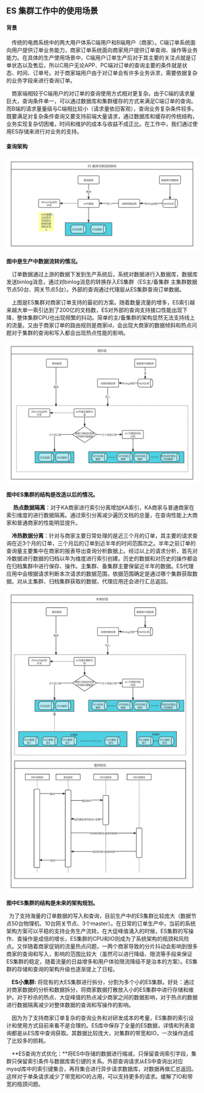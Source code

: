 ## ES 集群工作中的使用场景

#### 背景

&ensp;&ensp;传统的电商系统中的两大用户体系C端用户和B端用户（商家）。C端订单系统面向用户提供订单业务能力，商家订单系统面向商家用户提供订单查询、操作等业务能力。在具体的生产使用场景中，C端用户订单生产后对于其主要的关注点就是订单状态以及售后，所以C用户无论APP、PC端对订单的查询主要的条件就是状态、时间、订单号。对于商家端用户由于对订单会有许多业务诉求，需要依据复杂的业务字段来进行查询订单。  

&ensp;&ensp;商家端相较于C端用户的对订单的查询使用方式相对更复杂。由于C端的请求量巨大，查询条件单一，可以通过数据库和集群缓存的方式来满足C端订单的查询。而B端的请求量量级与C端相比较小（请求量依旧客观），查询业务复杂条件较多。既要满足对复杂条件查询又要支持前端大量请求，通过数据库和缓存的传统结构，业务实现复杂切困难，时间和维护的成本与收益不成正比。在工作中，我们通过使用ES存储来进行对业务的支持。

#### 查询架构

![avatar](https://github.com/craftlook/Note/blob/master/image/es/ES-oldstructure.png)

**图中是生产中数据流转的情况。**

&ensp;&ensp;订单数据通过上游的数据下发到生产系统后，系统对数据进行入数据库，数据库发送binlog消息，通过对binlog消息的转换存入ES集群（ES主/备集群 主集群数据节点50台、网关节点5台）。外部的查询通过代理层从ES集群查询订单数据。

&ensp;&ensp;上图是ES集群对商家订单支持的最初的方案。随着数量流量的增多，ES索引越来越大单一索引达到了200亿的文档数，ES对外部的查询支持接口性能出现下降，整体集群CPU也出现频繁的抖动。简单的主/备集群的架构显然无法支持线上的流量。又由于商家订单的路由规则是商家id，会出现大商家的数据倾斜和热点问题对于集群的查询和写入都会出现热点性能的影响。

![avatar](https://github.com/craftlook/Note/blob/master/image/es/ES-nowstructure.png)

**图中ES集群的结构是改造以后的情况。**

&ensp;&ensp; **热点数据隔离**：对于KA商家进行索引分离增加KA索引，KA商家与普通商家在索引维度的进行数据隔离。通过索引分离减少遍历文档的总量，在查询性能上大商家和普通商家的性能明显提升。

&ensp;&ensp;**冷热数据分离**：针对与商家主要日常处理的是近三个月的订单，其主要的请求查询在近3个月的订单，三个月后的订单到近半年的时间范围次之。半年之前订单的查询量主要集中在商家的报表导出查询分析数据上。经过以上的请求分析，首先对冷数据进行数据的归档以年为维度进行索引创建。历史的数据和对历史的操作都会在归档集群中进行保存、操作。主集群、备集群主要保留近半年的数据。ES代理应用中会根据请求判断本次请求的数据范围，依据范围确定是通过哪个集群获取数据。对从主集群、归档集群获取的数据，代理应用还会进行汇总返回。

![avatar](https://github.com/craftlook/Note/blob/master/image/es/ES-furstructure.png)

**图中ES集群的结构是未来的架构规划。**

&ensp;为了支持海量的订单数据的写入和查询，目前生产中的ES集群比较庞大（数据节点50台物理机、10台网关节点、3个master）。在日常的订单生产中，当前的系统架构方案可以平稳的支持业务生产流转。在大促峰值涌入的时候，ES集群的写操作、查操作是成倍的增长，ES集群的CPU和IO则成为了系统架构的瓶颈和风险点。又伴随着商家促销的流量热点问题，一两个商家导致的分片抖动会影响到很多商家的查询和写入，影响的范围比较大（虽然可以进行降级、限流等手段来保证ES集群的稳定，随着流量的日益增多和用户体验限流降级不是治本的方案）。ES集群的存储和查询的架构升级也逐渐提上了日程。

&ensp;&ensp;**ES小集群:**  将现有的大ES集群进行拆分，分割为多个小的ES集群。好处：通过对商家数据的分析和数据拆分，将商家数据打散放入小的ES集群中进行存储和维护。对于秒杀的热点、大促峰值的热点减少商家之间的数据影响，对于热点的数据进行数据隔离减少对整体数据的查询和写操作的影响。

&ensp;&ensp;因为为了支持商家订单复杂的查询业务和对研发成本的考量，ES集群的索引设计和使用方式目前来看不是合理的。ES库中保存了全量的ES数据，详情和列表查询都是从ES库中查询获取。其数据比较庞大，对集群的带宽和IO，一次操作造成了比较多的损耗。

&ensp;&ensp;**ES查询方式优化：**将ES中存储的数据进行缩减，只保留查询索引字段，集群只保留索引条件与数据库索引键的关系。外部查询请求从ES中查询出对应mysql库中的索引键集合，再将集合进行异步请求数据库，对数据再做汇总返回。这样对于单条请求减少了带宽和IO的占用，可以支持更多的请求。缓解了IO和带宽的瓶颈问题。

